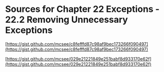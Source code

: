 # Sources for Chapter 22 Exceptions - 22.2 Removing Unnecessary Exceptions


[https://gist.github.com/mcsee/c8fefffd87c98af9bec173266f090497](https://gist.github.com/mcsee/c8fefffd87c98af9bec173266f090497)

[https://gist.github.com/mcsee/029e21221849e251babf8d933170e62f](https://gist.github.com/mcsee/029e21221849e251babf8d933170e62f)